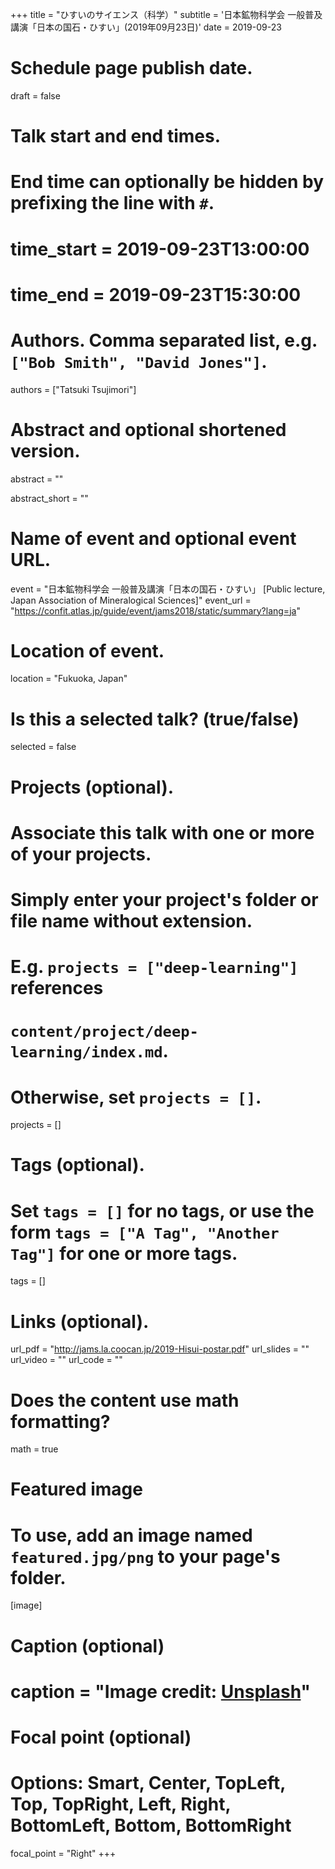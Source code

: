 +++
title = "ひすいのサイエンス（科学）"
subtitle = '日本鉱物科学会 一般普及講演「日本の国石・ひすい」(2019年09月23日)'
date = 2019-09-23  

# Schedule page publish date.
draft = false

# Talk start and end times.
#   End time can optionally be hidden by prefixing the line with `#`.
# time_start = 2019-09-23T13:00:00
# time_end = 2019-09-23T15:30:00

# Authors. Comma separated list, e.g. `["Bob Smith", "David Jones"]`.
authors = ["Tatsuki Tsujimori"]

# Abstract and optional shortened version.
abstract = ""

abstract_short = ""

# Name of event and optional event URL.
event = "日本鉱物科学会 一般普及講演「日本の国石・ひすい」 [Public lecture, Japan Association of Mineralogical Sciences]"
event_url = "https://confit.atlas.jp/guide/event/jams2018/static/summary?lang=ja"

# Location of event.
location = "Fukuoka, Japan"

# Is this a selected talk? (true/false)
selected = false

# Projects (optional).
#   Associate this talk with one or more of your projects.
#   Simply enter your project's folder or file name without extension.
#   E.g. `projects = ["deep-learning"]` references 
#   `content/project/deep-learning/index.md`.
#   Otherwise, set `projects = []`.
projects = []

# Tags (optional).
#   Set `tags = []` for no tags, or use the form `tags = ["A Tag", "Another Tag"]` for one or more tags.
tags = []

# Links (optional).
url_pdf = "http://jams.la.coocan.jp/2019-Hisui-postar.pdf"
url_slides = ""
url_video = ""
url_code = ""

# Does the content use math formatting?
math = true

# Featured image
# To use, add an image named `featured.jpg/png` to your page's folder. 
[image]
  # Caption (optional)
#  caption = "Image credit: [**Unsplash**](https://unsplash.com/photos/bzdhc5b3Bxs)"

  # Focal point (optional)
  # Options: Smart, Center, TopLeft, Top, TopRight, Left, Right, BottomLeft, Bottom, BottomRight
  focal_point = "Right"
+++
